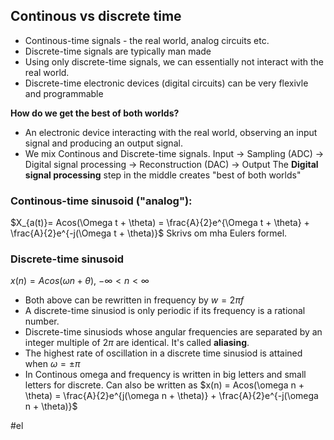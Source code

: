 ## Continous vs discrete time
- Continous-time signals - the real world, analog circuits etc. 
- Discrete-time signals are typically man made
- Using only discrete-time signals, we can essentially not interact with the real world.
- Discrete-time electronic devices (digital circuits) can be very flexivle and programmable

**How do we get the best of both worlds?**
- An electronic device interacting with the real world, observing an input signal and producing an output signal.
- We mix Continous and Discrete-time signals.
Input -> Sampling (ADC) -> Digital signal processing -> Reconstruction (DAC) -> Output
The **Digital signal processing** step in the middle creates "best of both worlds"

### Continous-time sinusoid ("analog"):
$X_{a(t)}= Acos(\Omega t + \theta) = \frac{A}{2}e^{\Omega t + \theta} + \frac{A}{2}e^{-j(\Omega t + \theta)}$ 
Skrivs om mha Eulers formel. 

### Discrete-time sinusoid
$x(n) = Acos(\omega n + \theta)$, $-\infty < n < \infty$
- Both above can be rewritten in frequency by $w = 2 \pi f$
- A discrete-time sinusiod is only periodic if its frequency is a rational number.
- Discrete-time sinusiods whose angular frequencies are separated by an integer multiple of $2 \pi$ are identical. It's called **aliasing**.
- The highest rate of oscillation in a discrete time sinusiod is attained when $\omega = \pm \pi$
- In Continous omega and frequency is written in big letters and small letters for discrete.
Can also be written as $x(n) = Acos(\omega n + \theta) = \frac{A}{2}e^{j(\omega n + \theta)} + \frac{A}{2}e^{-j(\omega n + \theta)}$

#el 